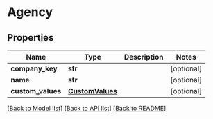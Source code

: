 # Agency

## Properties
Name | Type | Description | Notes
------------ | ------------- | ------------- | -------------
**company_key** | **str** |  | [optional] 
**name** | **str** |  | [optional] 
**custom_values** | [**CustomValues**](CustomValues.md) |  | [optional] 

[[Back to Model list]](../README.md#documentation-for-models) [[Back to API list]](../README.md#documentation-for-api-endpoints) [[Back to README]](../README.md)

